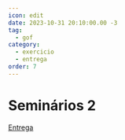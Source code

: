 ```yaml
---
icon: edit
date: 2023-10-31 20:10:00.00 -3
tag:
  - gof
category:
  - exercicio
  - entrega
order: 7
---
```


# Seminários 2



[Entrega](https://classroom.github.com/a/Hy0dkOQx)
